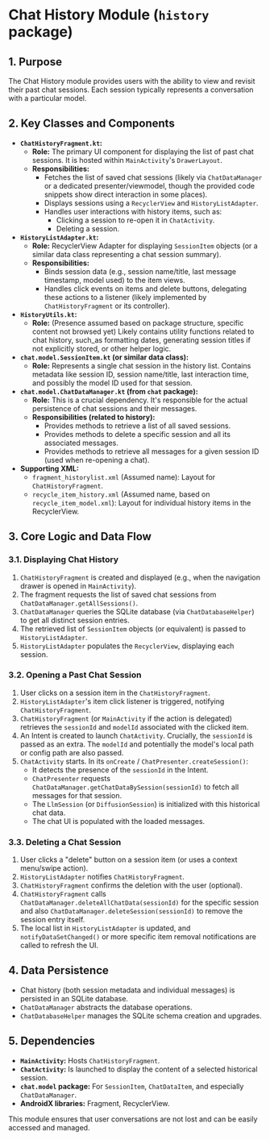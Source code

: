 # Chat History Module (`history` package)

## 1. Purpose

The Chat History module provides users with the ability to view and revisit their past chat sessions. Each session typically represents a conversation with a particular model.

## 2. Key Classes and Components

*   **`ChatHistoryFragment.kt`:**
    *   **Role:** The primary UI component for displaying the list of past chat sessions. It is hosted within `MainActivity`'s `DrawerLayout`.
    *   **Responsibilities:**
        *   Fetches the list of saved chat sessions (likely via `ChatDataManager` or a dedicated presenter/viewmodel, though the provided code snippets show direct interaction in some places).
        *   Displays sessions using a `RecyclerView` and `HistoryListAdapter`.
        *   Handles user interactions with history items, such as:
            *   Clicking a session to re-open it in `ChatActivity`.
            *   Deleting a session.
*   **`HistoryListAdapter.kt`:**
    *   **Role:** RecyclerView Adapter for displaying `SessionItem` objects (or a similar data class representing a chat session summary).
    *   **Responsibilities:**
        *   Binds session data (e.g., session name/title, last message timestamp, model used) to the item views.
        *   Handles click events on items and delete buttons, delegating these actions to a listener (likely implemented by `ChatHistoryFragment` or its controller).
*   **`HistoryUtils.kt`:**
    *   **Role:** (Presence assumed based on package structure, specific content not browsed yet) Likely contains utility functions related to chat history, such_as formatting dates, generating session titles if not explicitly stored, or other helper logic.
*   **`chat.model.SessionItem.kt` (or similar data class):**
    *   **Role:** Represents a single chat session in the history list. Contains metadata like session ID, session name/title, last interaction time, and possibly the model ID used for that session.
*   **`chat.model.ChatDataManager.kt` (from `chat` package):**
    *   **Role:** This is a crucial dependency. It's responsible for the actual persistence of chat sessions and their messages.
    *   **Responsibilities (related to history):**
        *   Provides methods to retrieve a list of all saved sessions.
        *   Provides methods to delete a specific session and all its associated messages.
        *   Provides methods to retrieve all messages for a given session ID (used when re-opening a chat).
*   **Supporting XML:**
    *   `fragment_historylist.xml` (Assumed name): Layout for `ChatHistoryFragment`.
    *   `recycle_item_history.xml` (Assumed name, based on `recycle_item_model.xml`): Layout for individual history items in the RecyclerView.

## 3. Core Logic and Data Flow

### 3.1. Displaying Chat History

1.  `ChatHistoryFragment` is created and displayed (e.g., when the navigation drawer is opened in `MainActivity`).
2.  The fragment requests the list of saved chat sessions from `ChatDataManager.getAllSessions()`.
3.  `ChatDataManager` queries the SQLite database (via `ChatDatabaseHelper`) to get all distinct session entries.
4.  The retrieved list of `SessionItem` objects (or equivalent) is passed to `HistoryListAdapter`.
5.  `HistoryListAdapter` populates the `RecyclerView`, displaying each session.

### 3.2. Opening a Past Chat Session

1.  User clicks on a session item in the `ChatHistoryFragment`.
2.  `HistoryListAdapter`'s item click listener is triggered, notifying `ChatHistoryFragment`.
3.  `ChatHistoryFragment` (or `MainActivity` if the action is delegated) retrieves the `sessionId` and `modelId` associated with the clicked item.
4.  An Intent is created to launch `ChatActivity`. Crucially, the `sessionId` is passed as an extra. The `modelId` and potentially the model's local path or config path are also passed.
5.  `ChatActivity` starts. In its `onCreate` / `ChatPresenter.createSession()`:
    *   It detects the presence of the `sessionId` in the Intent.
    *   `ChatPresenter` requests `ChatDataManager.getChatDataBySession(sessionId)` to fetch all messages for that session.
    *   The `LlmSession` (or `DiffusionSession`) is initialized with this historical chat data.
    *   The chat UI is populated with the loaded messages.

### 3.3. Deleting a Chat Session

1.  User clicks a "delete" button on a session item (or uses a context menu/swipe action).
2.  `HistoryListAdapter` notifies `ChatHistoryFragment`.
3.  `ChatHistoryFragment` confirms the deletion with the user (optional).
4.  `ChatHistoryFragment` calls `ChatDataManager.deleteAllChatData(sessionId)` for the specific session and also `ChatDataManager.deleteSession(sessionId)` to remove the session entry itself.
5.  The local list in `HistoryListAdapter` is updated, and `notifyDataSetChanged()` or more specific item removal notifications are called to refresh the UI.

## 4. Data Persistence

*   Chat history (both session metadata and individual messages) is persisted in an SQLite database.
*   `ChatDataManager` abstracts the database operations.
*   `ChatDatabaseHelper` manages the SQLite schema creation and upgrades.

## 5. Dependencies

*   **`MainActivity`:** Hosts `ChatHistoryFragment`.
*   **`ChatActivity`:** Is launched to display the content of a selected historical session.
*   **`chat.model` package:** For `SessionItem`, `ChatDataItem`, and especially `ChatDataManager`.
*   **AndroidX libraries:** Fragment, RecyclerView.

This module ensures that user conversations are not lost and can be easily accessed and managed.
